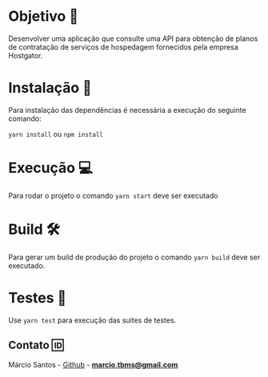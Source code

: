
# Objetivo :dart:

Desenvolver uma aplicação que consulte uma API para obtenção de planos de contratação de serviços de hospedagem fornecidos pela empresa Hostgator.

# Instalação :syringe:

Para instalação das dependências é necessária a execução do seguinte comando:

```yarn install```
ou
```npm install```

# Execução 💻
Para rodar o projeto o comando ```yarn start``` deve ser executado

# Build 🛠

Para gerar um build de produção do projeto o comando ```yarn build``` deve ser executado.

# Testes 🧪
Use ```yarn test``` para execução  das suites de testes.

## Contato 🆔
Márcio Santos - [Github](https://github.com/oicramps) - **marcio.tbms@gmail.com**


